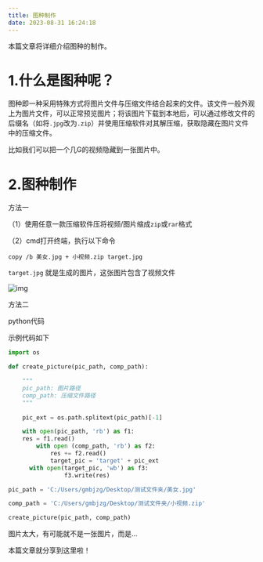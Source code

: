 ```yaml
---
title: 图种制作
date: 2023-08-31 16:24:18
---
```


本篇文章将详细介绍图种的制作。



# 1.什么是图种呢？



图种即一种采用特殊方式将图片文件与压缩文件结合起来的文件。该文件一般外观上为图片文件，可以正常预览图片；将该图片下载到本地后，可以通过修改文件的后缀名（如将`.jpg`改为`.zip`）并使用压缩软件对其解压缩，获取隐藏在图片文件中的压缩文件。



比如我们可以把一个几G的视频隐藏到一张图片中。



# 2.图种制作



方法一



（1）使用任意一款压缩软件压将视频/图片缩成`zip`或`rar`格式



（2）cmd打开终端，执行以下命令



```
copy /b 美女.jpg + 小视频.zip target.jpg
```



`target.jpg` 就是生成的图片，这张图片包含了视频文件



![img](https://gitee.com/gmbjzg/xybc_gzh/raw/master/2021-9-8/1631104845607-image.png)



方法二



python代码



示例代码如下



```python
import os

def create_picture(pic_path, comp_path):

	"""
	pic_path: 图片路径
	comp_path: 压缩文件路径
	"""
  
	pic_ext = os.path.splitext(pic_path)[-1]

	with open(pic_path, 'rb') as f1:
    res = f1.read()
		with open (comp_path, 'rb') as f2:
			res += f2.read()
			target_pic = 'target' + pic_ext
      with open(target_pic, 'wb') as f3:
				f3.write(res)

pic_path = 'C:/Users/gmbjzg/Desktop/测试文件夹/美女.jpg'

comp_path = 'C:/Users/gmbjzg/Desktop/测试文件夹/小视频.zip'

create_picture(pic_path, comp_path)
```



图片太大，有可能就不是一张图片，而是...



本篇文章就分享到这里啦！
